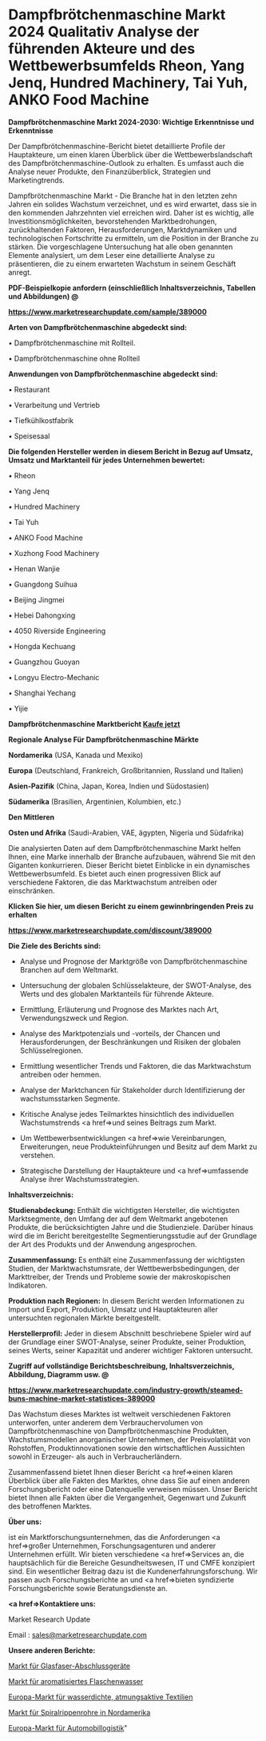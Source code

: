 # Dampfbrötchenmaschine Markt 2024 Qualitativ Analyse der führenden Akteure und des Wettbewerbsumfelds Rheon, Yang Jenq, Hundred Machinery, Tai Yuh, ANKO Food Machine

<strong>Dampfbrötchenmaschine Markt 2024-2030: Wichtige Erkenntnisse und Erkenntnisse</strong>

Der Dampfbrötchenmaschine-Bericht bietet detaillierte Profile der Hauptakteure, um einen klaren Überblick über die Wettbewerbslandschaft des Dampfbrötchenmaschine-Outlook zu erhalten. Es umfasst auch die Analyse neuer Produkte, den Finanzüberblick, Strategien und Marketingtrends.

Dampfbrötchenmaschine Markt - Die Branche hat in den letzten zehn Jahren ein solides Wachstum verzeichnet, und es wird erwartet, dass sie in den kommenden Jahrzehnten viel erreichen wird. Daher ist es wichtig, alle Investitionsmöglichkeiten, bevorstehenden Marktbedrohungen, zurückhaltenden Faktoren, Herausforderungen, Marktdynamiken und technologischen Fortschritte zu ermitteln, um die Position in der Branche zu stärken. Die vorgeschlagene Untersuchung hat alle oben genannten Elemente analysiert, um dem Leser eine detaillierte Analyse zu präsentieren, die zu einem erwarteten Wachstum in seinem Geschäft anregt.



<strong><b>PDF-Beispielkopie anfordern (einschließlich Inhaltsverzeichnis, Tabellen und Abbildungen) @ </b></strong>

<strong><a href=https://www.marketresearchupdate.com/sample/389000>

<strong>https://www.marketresearchupdate.com/sample/389000</u></a></strong></strong>



<strong>Arten von Dampfbrötchenmaschine abgedeckt sind:</strong>

• Dampfbrötchenmaschine mit Rollteil.

• Dampfbrötchenmaschine ohne Rollteil



<strong>Anwendungen von Dampfbrötchenmaschine abgedeckt sind:</strong>

• Restaurant

• Verarbeitung und Vertrieb

• Tiefkühlkostfabrik

• Speisesaal



<strong>Die folgenden Hersteller werden in diesem Bericht in Bezug auf Umsatz, Umsatz und Marktanteil für jedes Unternehmen bewertet:</strong>

• Rheon

• Yang Jenq

• Hundred Machinery

• Tai Yuh

• ANKO Food Machine

• Xuzhong Food Machinery

• Henan Wanjie

• Guangdong Suihua

• Beijing Jingmei

• Hebei Dahongxing

• 4050 Riverside Engineering

• Hongda Kechuang

• Guangzhou Guoyan

• Longyu Electro-Mechanic

• Shanghai Yechang

• Yijie



<strong>Dampfbrötchenmaschine Marktbericht <a href=https://www.marketresearchupdate.com/buynow/389000>Kaufe jetzt</a></strong>



<strong>Regionale Analyse Für Dampfbrötchenmaschine Märkte</strong>



<strong>Nordamerika</strong> (USA, Kanada und Mexiko)



<strong>Europa</strong> (Deutschland, Frankreich, Großbritannien, Russland und Italien)



<strong>Asien-Pazifik</strong> (China, Japan, Korea, Indien und Südostasien)



<strong>Südamerika</strong> (Brasilien, Argentinien, Kolumbien, etc.)



<strong>Den Mittleren</strong> 

<strong>Osten und Afrika</strong> (Saudi-Arabien, VAE, ägypten, Nigeria und Südafrika)

Die analysierten Daten auf dem Dampfbrötchenmaschine Markt helfen Ihnen, eine Marke innerhalb der Branche aufzubauen, während Sie mit den Giganten konkurrieren. Dieser Bericht bietet Einblicke in ein dynamisches Wettbewerbsumfeld. Es bietet auch einen progressiven Blick auf verschiedene Faktoren, die das Marktwachstum antreiben oder einschränken.



<strong>Klicken Sie hier, um diesen Bericht zu einem gewinnbringenden Preis zu erhalten
</strong>

<strong><a href=https://www.marketresearchupdate.com/discount/389000>https://www.marketresearchupdate.com/discount/389000</b></u></strong></a>



<strong>Die Ziele des Berichts sind:</strong>

- Analyse und Prognose der Marktgröße von Dampfbrötchenmaschine Branchen auf dem Weltmarkt.

- Untersuchung der globalen Schlüsselakteure, der SWOT-Analyse, des Werts und des globalen Marktanteils für führende Akteure.

- Ermittlung, Erläuterung und Prognose des Marktes nach Art, Verwendungszweck und Region.

- Analyse des Marktpotenzials und -vorteils, der Chancen und Herausforderungen, der Beschränkungen und Risiken der globalen Schlüsselregionen.

- Ermittlung wesentlicher Trends und Faktoren, die das Marktwachstum antreiben oder hemmen.

- Analyse der Marktchancen für Stakeholder durch Identifizierung der wachstumsstarken Segmente.

- Kritische Analyse jedes Teilmarktes hinsichtlich des individuellen Wachstumstrends <a href=>und</a> seines Beitrags zum Markt.

- Um Wettbewerbsentwicklungen <a href=>wie</a> Vereinbarungen, Erweiterungen, neue Produkteinführungen und Besitz auf dem Markt zu verstehen.

- Strategische Darstellung der Hauptakteure und <a href=>umfas</a>sende Analyse ihrer Wachstumsstrategien.



<strong>Inhaltsverzeichnis:</strong>



<strong>Studienabdeckung:</strong> Enthält die wichtigsten Hersteller, die wichtigsten Marktsegmente, den Umfang der auf dem Weltmarkt angebotenen Produkte, die berücksichtigten Jahre und die Studienziele. Darüber hinaus wird die im Bericht bereitgestellte Segmentierungsstudie auf der Grundlage der Art des Produkts und der Anwendung angesprochen.



<strong>Zusammenfassung:</strong> Es enthält eine Zusammenfassung der wichtigsten Studien, der Marktwachstumsrate, der Wettbewerbsbedingungen, der Markttreiber, der Trends und Probleme sowie der makroskopischen Indikatoren.



<strong>Produktion nach Regionen:</strong> In diesem Bericht werden Informationen zu Import und Export, Produktion, Umsatz und Hauptakteuren aller untersuchten regionalen Märkte bereitgestellt.



<strong>Herstellerprofil:</strong> Jeder in diesem Abschnitt beschriebene Spieler wird auf der Grundlage einer SWOT-Analyse, seiner Produkte, seiner Produktion, seines Werts, seiner Kapazität und anderer wichtiger Faktoren untersucht.



<strong><b>Zugriff auf vollständige Berichtsbeschreibung, Inhaltsverzeichnis, Abbildung, Diagramm usw. @ </b></strong>

<strong><a href=https://www.marketresearchupdate.com/industry-growth/steamed-buns-machine-market-statistices-389000>https://www.marketresearchupdate.com/industry-growth/steamed-buns-machine-market-statistices-389000</a></strong>

Das Wachstum dieses Marktes ist weltweit verschiedenen Faktoren unterworfen, unter anderem dem Verbrauchervolumen von Dampfbrötchenmaschine von Dampfbrötchenmaschine Produkten, Wachstumsmodellen anorganischer Unternehmen, der Preisvolatilität von Rohstoffen, Produktinnovationen sowie den wirtschaftlichen Aussichten sowohl in Erzeuger- als auch in Verbraucherländern.

Zusammenfassend bietet Ihnen dieser Bericht <a href=>einen</a> klaren Überblick über alle Fakten des Marktes, ohne dass Sie auf einen anderen Forschungsbericht oder eine Datenquelle verweisen müssen. Unser Bericht bietet Ihnen alle Fakten über die Vergangenheit, Gegenwart und Zukunft des betroffenen Marktes.



<strong>Über uns:</strong>

 ist ein Marktforschungsunternehmen, das die Anforderungen <a href=>großer</a> Unternehmen, Forschungsagenturen und anderer Unternehmen erfüllt. Wir bieten verschiedene <a href=>Services</a> an, die hauptsächlich für die Bereiche Gesundheitswesen, IT und CMFE konzipiert sind. Ein wesentlicher Beitrag dazu ist die Kundenerfahrungsforschung. Wir passen auch Forschungsberichte an und <a href=>bieten</a> syndizierte Forschungsberichte sowie Beratungsdienste an.



<strong><a href=>Kontaktiere uns:</a></strong>

Market Research Update

Email : sales@marketresearchupdate.com



<strong>Unsere anderen Berichte:</strong>

<a href=https://www.linkedin.com/pulse/fiber-optic-termination-equipment-market-size-share-trend>Markt für Glasfaser-Abschlussgeräte</a>

<a href=https://www.linkedin.com/pulse/flavored-bottled-water-market-research>Markt für aromatisiertes Flaschenwasser</a>

<a href=https://www.linkedin.com/pulse/europe-waterproof-breathable-textiles-market-size-exclusive>Europa-Markt für wasserdichte, atmungsaktive Textilien</a>

<a href=https://www.linkedin.com/pulse/north-america-spiral-finned-tubes-market-size>Markt für Spiralrippenrohre in Nordamerika</a>

<a href=https://www.linkedin.com/pulse/europe-automotive-logistics-market-2023-2030>Europa-Markt für Automobillogistik</a>"
